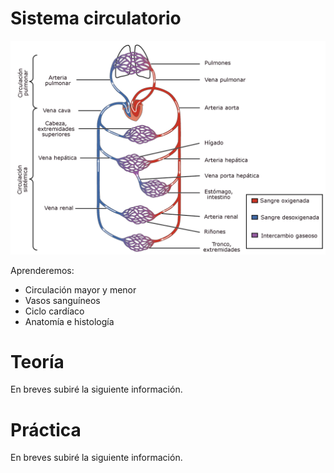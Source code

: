 # Sistema circulatorio

![Circulación](img/circulacion.jpg)

Aprenderemos:

* Circulación mayor y menor
* Vasos sanguíneos
* Ciclo cardíaco
* Anatomía e histología

# Teoría

En breves subiré la siguiente información.

# Práctica

En breves subiré la siguiente información.